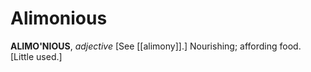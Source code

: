 # Alimonious

**ALIMO'NIOUS**, _adjective_ \[See [[alimony]].\] Nourishing; affording food. \[Little used.\]